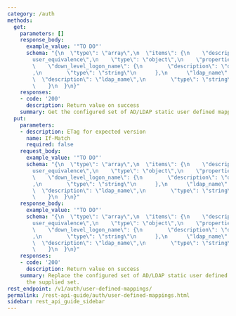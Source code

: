 ```yaml
---
category: /auth
methods:
  get:
    parameters: []
    response_body:
      example_value: '"TO DO"'
      schema: "{\n  \"type\": \"array\",\n  \"items\": {\n    \"description\": \"\
        user_equivalence\",\n    \"type\": \"object\",\n    \"properties\": {\n  \
        \    \"down_level_logon_name\": {\n        \"description\": \"down_level_logon_name\"\
        ,\n        \"type\": \"string\"\n      },\n      \"ldap_name\": {\n      \
        \  \"description\": \"ldap_name\",\n        \"type\": \"string\"\n      }\n\
        \    }\n  }\n}"
    responses:
    - code: '200'
      description: Return value on success
    summary: Get the configured set of AD/LDAP static user defined mappings.
  put:
    parameters:
    - description: ETag for expected version
      name: If-Match
      required: false
    request_body:
      example_value: '"TO DO"'
      schema: "{\n  \"type\": \"array\",\n  \"items\": {\n    \"description\": \"\
        user_equivalence\",\n    \"type\": \"object\",\n    \"properties\": {\n  \
        \    \"down_level_logon_name\": {\n        \"description\": \"down_level_logon_name\"\
        ,\n        \"type\": \"string\"\n      },\n      \"ldap_name\": {\n      \
        \  \"description\": \"ldap_name\",\n        \"type\": \"string\"\n      }\n\
        \    }\n  }\n}"
    response_body:
      example_value: '"TO DO"'
      schema: "{\n  \"type\": \"array\",\n  \"items\": {\n    \"description\": \"\
        user_equivalence\",\n    \"type\": \"object\",\n    \"properties\": {\n  \
        \    \"down_level_logon_name\": {\n        \"description\": \"down_level_logon_name\"\
        ,\n        \"type\": \"string\"\n      },\n      \"ldap_name\": {\n      \
        \  \"description\": \"ldap_name\",\n        \"type\": \"string\"\n      }\n\
        \    }\n  }\n}"
    responses:
    - code: '200'
      description: Return value on success
    summary: Replace the configured set of AD/LDAP static user defined mappings with
      the supplied set.
rest_endpoint: /v1/auth/user-defined-mappings/
permalink: /rest-api-guide/auth/user-defined-mappings.html
sidebar: rest_api_guide_sidebar
---
```

